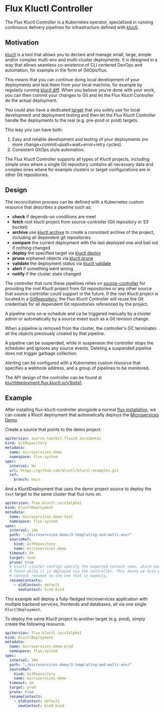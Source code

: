 # Flux Kluctl Controller

The Flux Kluctl Controller is a Kubernetes operator, specialized in running 
continuous delivery pipelines for infrastructure defined with [kluctl](https://kluctl.io).

## Motivation

[kluctl](https://kluctl.io) is a tool that allows you to declare and manage small, large, simple
and/or complex multi-env and multi-cluster deployments. It is designed in a way that allows seamless
co-existence of CLI centered DevOps and automation, for example in the form of GitOps/flux.

This means that you can continue doing local development of your deployments and test them from your local machine,
for example by regularly running [kluctl diff](https://kluctl.io/docs/reference/commands/diff/). When you believe
you're done with your work, you can then commit your changes to Git and let the Flux Kluctl Controller do the
actual deployment.

You could also have a dedicated [target](https://kluctl.io/docs/reference/kluctl-project/targets/)
that you solely use for local development and deployment testing and then let the Flux Kluctl Controller handle
the deployments to the real (e.g. pre-prod or prod) targets.

This way you can have both:
1. Easy and reliable development and testing of your deployments (no more change+commit+push+wait+error+retry cycles).
2. Consistent GitOps style automation.

The Flux Kluctl Controller supports all types of Kluctl projects, including simple ones where a single Git repository
contains all necessary data and complex ones where for example clusters or target configurations are in other Git
repositories.

## Design

The reconciliation process can be defined with a Kubernetes custom resource
that describes a pipeline such as:
- **check** if depends-on conditions are meet  
- **fetch** root kluctl project from source-controller (Git repository or S3 bucket)
- **archive** use [kluctl archive](https://kluctl.io/docs/reference/commands/archive/) to create a consistent archive of the project, including all dependent git repositories
- **compare** the current deployment with the last deployed one and bail out if nothing changed
- **deploy** the specified target via [kluctl deploy](https://kluctl.io/docs/reference/commands/deploy/)
- **prune** orphaned objects via [kluctl prune](https://kluctl.io/docs/reference/commands/prune/)
- **validate** the deployment status via [kluctl validate](https://kluctl.io/docs/reference/commands/prune/)
- **alert** if something went wrong
- **notify** if the cluster state changed 

The controller that runs these pipelines relies on
[source-controller](https://github.com/fluxcd/source-controller)
for providing the root Kluctl project from Git repositories or any
other source that source-controller could support in the future. If the root Kluctl project
is located in a [GitRepository](https://fluxcd.io/docs/components/source/gitrepositories/),
the Flux Kluctl Controller will reuse the Git credentials for all dependent Git repositories
referenced by the project.

A pipeline runs on-a-schedule and ca be triggered manually by a
cluster admin or automatically by a source event such as a Git revision change.

When a pipeline is removed from the cluster, the controller's GC terminates
all the objects previously created by that pipeline.

A pipeline can be suspended, while in suspension the controller
stops the scheduler and ignores any source events.
Deleting a suspended pipeline does not trigger garbage collection.

Alerting can be configured with a Kubernetes custom resource
that specifies a webhook address, and a group of pipelines to be monitored.

The API design of the controller can be found at [kluctldeployment.flux.kluctl.io/v1beta1](v1alpha1/README.md).

## Example

After installing flux-kluctl-controller alongside a normal [flux installation](https://fluxcd.io/docs/installation/), 
we can create a Kluctl deployment that automatically deploys the [Microservices Demo](https://kluctl.io/docs/guides/tutorials/microservices-demo/3-templating-and-multi-env/).

Create a source that points to the demo project.

```yaml
apiVersion: source.toolkit.fluxcd.io/v1beta1
kind: GitRepository
metadata:
  name: microservices-demo
  namespace: flux-system
spec:
  interval: 5m
  url: https://github.com/kluctl/kluctl-examples.git
  ref:
    branch: main
```

And a KluctlDeployment that uses the demo project source to deploy the `test` target to the same cluster that flux
runs on.

```yaml
apiVersion: flux.kluctl.io/v1alpha1
kind: KluctlDeployment
metadata:
  name: microservices-demo-test
  namespace: flux-system
spec:
  interval: 10m
  path: "./microservices-demo/3-templating-and-multi-env/"
  sourceRef:
    kind: GitRepository
    name: microservices-demo
  timeout: 2m
  target: test
  prune: true
  # kluctl cluster configs specify the expected context name, which does not necessarely match the context name
  # found while it is deployed via the controller. This means we must pass a kubeconfig to kluctl that has the
  # context renamed to the one that it expects.
  renameContexts:
    - oldContext: default
      newContext: kind-kind
```

This example will deploy a fully-fledged microservices application with multiple backend services, frontends and
databases, all via one single `KluctlDeployment`.

To deploy the same Kluctl project to another target (e.g. prod), simply create the following resource.

```yaml
apiVersion: flux.kluctl.io/v1alpha1
kind: KluctlDeployment
metadata:
  name: microservices-demo-prod
  namespace: flux-system
spec:
  interval: 10m
  path: "./microservices-demo/3-templating-and-multi-env/"
  sourceRef:
    kind: GitRepository
    name: microservices-demo
  timeout: 2m
  target: prod
  prune: true
  renameContexts:
    - oldContext: default
      newContext: kind-kind
```
